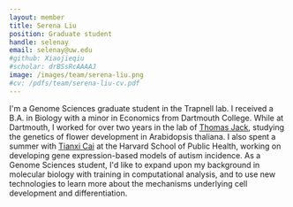 ```yaml
---
layout: member
title: Serena Liu
position: Graduate student
handle: selenay
email: selenay@uw.edu
#github: Xiaojieqiu
#scholar: drBSsRcAAAAJ
image: /images/team/serena-liu.png
#cv: /pdfs/team/serena-liu-cv.pdf
---
```

I'm a Genome Sciences graduate student in the Trapnell lab. I received a B.A. in Biology with a minor in Economics from Dartmouth College. While at Dartmouth, I worked for over two years in the lab of [Thomas Jack](http://www.dartmouth.edu/~tjack/), studying the genetics of flower development in Arabidopsis thaliana. I also spent a summer with [Tianxi Cai](http://www.hsph.harvard.edu/tianxi-cai/) at the Harvard School of Public Health, working on developing gene expression-based models of autism incidence. As a Genome Sciences student, I'd like to expand upon my background in molecular biology with training in computational analysis, and to use new technologies to learn more about the mechanisms underlying cell development and differentiation.